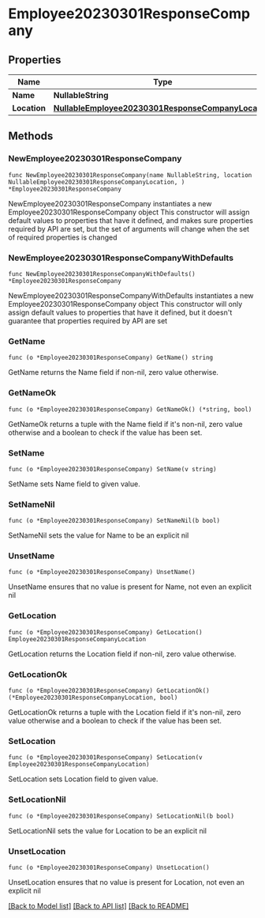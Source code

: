 # Employee20230301ResponseCompany

## Properties

Name | Type | Description | Notes
------------ | ------------- | ------------- | -------------
**Name** | **NullableString** |  | 
**Location** | [**NullableEmployee20230301ResponseCompanyLocation**](Employee20230301ResponseCompanyLocation.md) |  | 

## Methods

### NewEmployee20230301ResponseCompany

`func NewEmployee20230301ResponseCompany(name NullableString, location NullableEmployee20230301ResponseCompanyLocation, ) *Employee20230301ResponseCompany`

NewEmployee20230301ResponseCompany instantiates a new Employee20230301ResponseCompany object
This constructor will assign default values to properties that have it defined,
and makes sure properties required by API are set, but the set of arguments
will change when the set of required properties is changed

### NewEmployee20230301ResponseCompanyWithDefaults

`func NewEmployee20230301ResponseCompanyWithDefaults() *Employee20230301ResponseCompany`

NewEmployee20230301ResponseCompanyWithDefaults instantiates a new Employee20230301ResponseCompany object
This constructor will only assign default values to properties that have it defined,
but it doesn't guarantee that properties required by API are set

### GetName

`func (o *Employee20230301ResponseCompany) GetName() string`

GetName returns the Name field if non-nil, zero value otherwise.

### GetNameOk

`func (o *Employee20230301ResponseCompany) GetNameOk() (*string, bool)`

GetNameOk returns a tuple with the Name field if it's non-nil, zero value otherwise
and a boolean to check if the value has been set.

### SetName

`func (o *Employee20230301ResponseCompany) SetName(v string)`

SetName sets Name field to given value.


### SetNameNil

`func (o *Employee20230301ResponseCompany) SetNameNil(b bool)`

 SetNameNil sets the value for Name to be an explicit nil

### UnsetName
`func (o *Employee20230301ResponseCompany) UnsetName()`

UnsetName ensures that no value is present for Name, not even an explicit nil
### GetLocation

`func (o *Employee20230301ResponseCompany) GetLocation() Employee20230301ResponseCompanyLocation`

GetLocation returns the Location field if non-nil, zero value otherwise.

### GetLocationOk

`func (o *Employee20230301ResponseCompany) GetLocationOk() (*Employee20230301ResponseCompanyLocation, bool)`

GetLocationOk returns a tuple with the Location field if it's non-nil, zero value otherwise
and a boolean to check if the value has been set.

### SetLocation

`func (o *Employee20230301ResponseCompany) SetLocation(v Employee20230301ResponseCompanyLocation)`

SetLocation sets Location field to given value.


### SetLocationNil

`func (o *Employee20230301ResponseCompany) SetLocationNil(b bool)`

 SetLocationNil sets the value for Location to be an explicit nil

### UnsetLocation
`func (o *Employee20230301ResponseCompany) UnsetLocation()`

UnsetLocation ensures that no value is present for Location, not even an explicit nil

[[Back to Model list]](../README.md#documentation-for-models) [[Back to API list]](../README.md#documentation-for-api-endpoints) [[Back to README]](../README.md)


